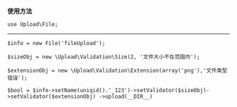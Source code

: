 **使用方法**

`use Upload\File;`

***

`$info = new File('fileUpload');`

`$sizeObj = new \Upload\Validation\Size(2, '文件大小不在范围内');`

`$extensionObj = new \Upload\Validation\Extension(array('png'),'文件类型错误');`

```$bool = $info->setName(uniqid().'_123')->setValidator($sizeObj)->setValidator($extensionObj) ->upload(__DIR__)```

​         